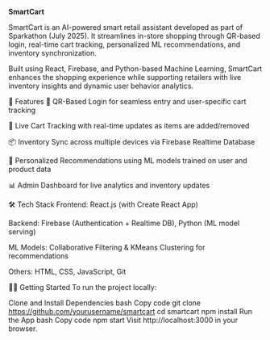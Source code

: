 **SmartCart**


SmartCart is an AI-powered smart retail assistant developed as part of Sparkathon (July 2025). It streamlines in-store shopping through QR-based login, real-time cart tracking, personalized ML recommendations, and inventory synchronization.

Built using React, Firebase, and Python-based Machine Learning, SmartCart enhances the shopping experience while supporting retailers with live inventory insights and dynamic user behavior analytics.

🚀 Features
🔐 QR-Based Login for seamless entry and user-specific cart tracking

🧺 Live Cart Tracking with real-time updates as items are added/removed

📦 Inventory Sync across multiple devices via Firebase Realtime Database

🤖 Personalized Recommendations using ML models trained on user and product data

📊 Admin Dashboard for live analytics and inventory updates

🛠 Tech Stack
Frontend: React.js (with Create React App)

Backend: Firebase (Authentication + Realtime DB), Python (ML model serving)

ML Models: Collaborative Filtering & KMeans Clustering for recommendations

Others: HTML, CSS, JavaScript, Git

👩‍💻 Getting Started
To run the project locally:

Clone and Install Dependencies
bash
Copy code
git clone https://github.com/yourusername/smartcart
cd smartcart
npm install
Run the App
bash
Copy code
npm start
Visit http://localhost:3000 in your browser.
